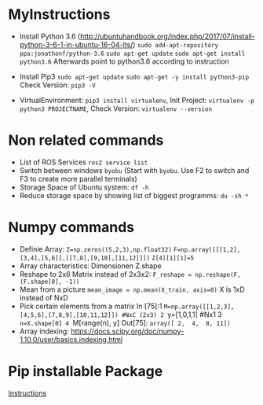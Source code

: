 # MyInstructions
- Install Python 3.6 	(http://ubuntuhandbook.org/index.php/2017/07/install-python-3-6-1-in-ubuntu-16-04-lts/)
	`sudo add-apt-repository ppa:jonathonf/python-3.6`
	`sudo apt-get update`
	`sudo apt-get install python3.6`
	Afterwards point to python3.6 according to instruction

- Install Pip3
	`sudo apt-get update`
	`sudo apt-get -y install python3-pip`
	Check Version: `pip3 -V`

- VirtualEnvironment: `pip3 install virtualenv`, Init Project: `virtualenv -p python3 PROJECTNAME`, Check Version: `virtualenv --version`


# Non related commands
- List of ROS Services `ros2 service list`
- Switch between windows `byobu` (Start with `byobu`. Use F2 to switch and F3 to create more parallel terminals)
- Storage Space of Ubuntu system: `df -h`
- Reduce storage space by showing list of biggest programms: `du -sh *`


# Numpy commands
- Definie Array: `Z=np.zeros((5,2,3),np.float32)`
`F=np.array([[[1,2],[3,4],[5,6]],[[7,8],[9,10],[11,12]]])`
`Z[4][1][1]=5`
- Array characteristics: Dimensionen Z.shape
- Reshape to 2x6 Matrix instead of 2x3x2: `F_reshape = np.reshape(F, (F.shape[0], -1))`
- Mean from a picture `mean_image = np.mean(X_train, axis=0)` X is 1xD instead of NxD
- Pick certain elements from a matrix
	In [75]:1 `M=np.array([[1,2,3],[4,5,6],[7,8,9],[10,11,12]]) #NxC (2x3)
		2 `y=[1,0,1,1] #Nx1
		3 `n=X.shape[0]
		4 `M[range(n), y]
	Out[75]: `array([ 2,  4,  8, 11])`
- Array indexing: https://docs.scipy.org/doc/numpy-1.10.0/user/basics.indexing.html
# Pip installable Package



[Instructions](https://dzone.com/articles/executable-package-pip-install)
